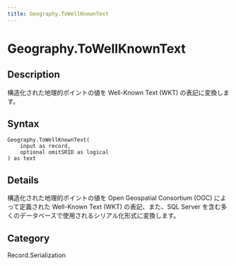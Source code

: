 ```yaml
---
title: Geography.ToWellKnownText
---
```


# Geography.ToWellKnownText


## Description

構造化された地理的ポイントの値を Well-Known Text (WKT) の表記に変換します。


## Syntax

```powerquery
Geography.ToWellKnownText(
    input as record,
    optional omitSRID as logical
) as text
```


## Details

構造化された地理的ポイントの値を Open Geospatial Consortium (OGC) によって定義された Well-Known Text (WKT) の表記、また、SQL Server を含む多くのデータベースで使用されるシリアル化形式に変換します。



## Category
Record.Serialization
